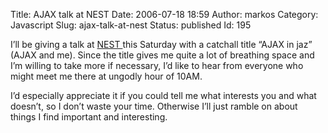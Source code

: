 Title: AJAX talk at NEST
Date: 2006-07-18 18:59
Author: markos
Category: Javascript
Slug: ajax-talk-at-nest
Status: published
Id: 195

<div>
 <p>
  I’ll be giving a talk at
  <a href="http://www.slo-tech.com/ostalo/nest2006/">
   NEST
  </a>
  this Saturday with a catchall title “AJAX in jaz” (AJAX and me). Since the title gives me quite a lot of breathing space and I’m willing to take more if necessary, I’d like to hear from everyone who might meet me there at ungodly hour of 10AM.
 </p>
 <p>
  I’d especially appreciate it if you could tell me what interests you and what doesn’t, so I don’t waste your time. Otherwise I’ll just ramble on about things I find important and interesting.
 </p>
</div>
